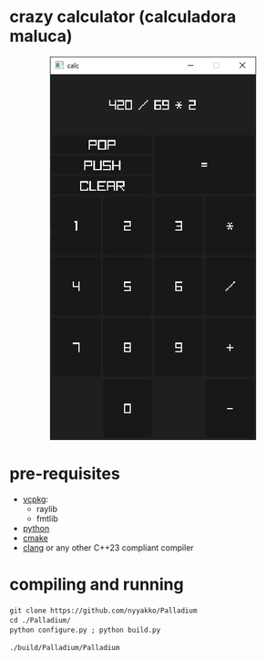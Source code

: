 # crazy calculator (calculadora maluca)

<p align="center">
   <img src = "https://github.com/nyyakko/calculadora/blob/master/assets/image.png">
</p>

# pre-requisites
* [vcpkg](https://vcpkg.io/):
   *  raylib
   *  fmtlib
* [python](https://www.python.org/downloads/)
* [cmake](https://cmake.org/)
* [clang](https://github.com/llvm/llvm-project/) or any other C++23 compliant compiler

# compiling and running
   ``git clone https://github.com/nyyakko/Palladium``\
   ``cd ./Palladium/``\
   ``python configure.py ; python build.py``

   ``./build/Palladium/Palladium``
